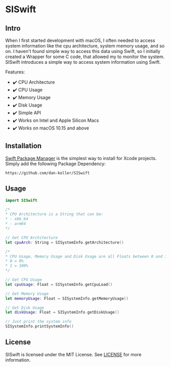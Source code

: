 #  SISwift

## Intro

When I first started development with macOS, I often needed to access system information like the cpu architecture, system memory usage, and so on. I haven't found simple way to access this data using Swift, so I initially created a Wrapper for some C code, that allowed my to monitor the system. SISwift introduces a simple way to access system information using Swift.

Features:

- ✔️ CPU Architecture
- ✔️ CPU Usage
- ✔️ Memory Usage
- ✔️ Disk Usage
- ✔️ Simple API
- ✔️ Works on Intel and Apple Silicon Macs
- ✔️ Works on macOS 10.15 and above

## Installation

[Swift Package Manager](https://swift.org/package-manager/) is the simplest way to install for Xcode projects. Simply add the following Package Dependency:

```
https://github.com/dan-koller/SISwift
```

## Usage

```swift
import SISwift

/*
* CPU Architecture is a String that can be:
* - x86_64
* - arm64
*/

// Get CPU Architecture
let cpuArch: String = SISystemInfo.getArchitecture()

/*
* CPU Usage, Memory Usage and Disk Usage are all Floats between 0 and 1
* 0 = 0%
* 1 = 100%
*/

// Get CPU Usage
let cpuUsage: Float = SISystemInfo.getCpuLoad()

// Get Memory Usage
let memoryUsage: Float = SISystemInfo.getMemoryUsage()

// Get Disk Usage
let diskUsage: Float = SISystemInfo.getDiskUsage()

// Just print the system info
SISystemInfo.printSystemInfo()
```

## License

SISwift is licensed under the MIT License. See [LICENSE](LICENSE) for more information.
